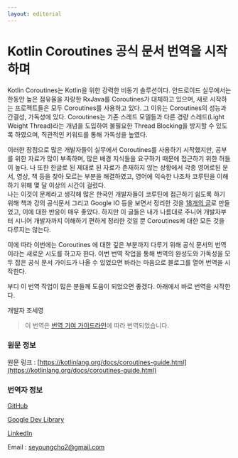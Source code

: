 ```yaml
---
layout: editorial
---
```


# Kotlin Coroutines 공식 문서 번역을 시작하며

Kotlin Coroutines는 Kotlin을 위한 강력한 비동기 솔루션이다. 안드로이드 실무에서는 한동안 높은 점유율을 자랑한 RxJava를 Coroutines가 대체하고 있으며, 새로 시작하는 프로젝트들은 모두 Coroutines를 사용하고 있다. 그 이유는 Coroutines의 성능과 간결성, 가독성에 있다. Coroutines는 기존 스레드 모델들과 다른 경량 스레드(Light Weight Thread)라는 개념을 도입하여 불필요한 Thread Blocking을 방지할 수 있도록 하였으며, 직관적인 키워드를 통해 가독성을 높였다.

&#x20;이러한 장점으로 많은 개발자들이 실무에서 Coroutines를 사용하기 시작했지만, 공부를 위한 자료가 많이 부족하며, 많은 배경 지식들을 요구하기 때문에 접근하기 위한 허들이 높다. 나 또한 한글로 된 제대로 된 자료가 존재하지 않는 상황에서 각종 영어로된 문서, 영상, 책 등을 찾아 모르는 부분을 해결하였고, 영어에 익숙한 나조차 코루틴을 이해하기 위해 몇 달 이상의 시간이 걸렸다. \
&#x20;나는 이것이 문제라고 생각해 많은 한국인 개발자들이 코루틴에 접근하기 쉽도록 하기 위해 책과 강의 공식문서 그리고 Google IO 등을 보면서 정리한 것을 [18개의 글](http://kotlinworld.com/139)로 만들었고, 이에 대한 반응이 매우 좋았다. 하지만 이 글들은 내가 나름대로 주니어 개발자부터 시니어 개발자까지 이해하기 편하게 정리한 것일 뿐 Coroutines에 대한 모든 것을 다루지는 않는다.&#x20;

이에 따라 이번에는 Coroutines 에 대한 깊은 부분까지 다루기 위해 공식 문서의 번역이라는 새로운 시도를 하고자 한다. 이번 번역 작업을 통해 번역의 완성도와 가독성을 모두 잡은 공식 문서 가이드가 나올 수 있었으면 바라는 마음으로 블로그를 열어 번역을 시작한다.&#x20;

&#x20;부디 이 번역 작업이 많은 분들께 도움이 되었으면 좋겠다. 아래에서 바로 번역을 시작한다.



개발자 조세영&#x20;

> 이 번역은 [번역 기여 가이드라인](https://kotlinlang.org/docs/contribute.html#translate-documentation-to-other-languages)에 따라 번역되었습니다.

### 원문 정보

원문 링크 : [https://kotlinlang.org/docs/coroutines-guide.html](https://kotlinlang.org/docs/coroutines-guide.html)



### **번역자 정보**

[GitHub](https://github.com/seyoungcho2)

[Google Dev Library](https://devlibrary.withgoogle.com/authors/seyoungcho2)

[LinkedIn](https://www.linkedin.com/in/seyoungcho/)

Email : seyoungcho2@gmail.com
